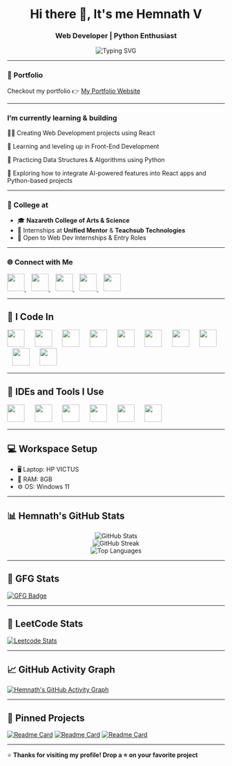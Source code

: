 <h1 align="center">Hi there 👋, It's me Hemnath V</h1>
<h3 align="center">Web Developer | Python Enthusiast</h3>

<p align="center">
  <img src="https://readme-typing-svg.demolab.com?font=Fira+Code&size=22&pause=1000&color=F77300&center=true&vCenter=true&width=435&lines=Turning+Ideas+into+Code.;Web+%26+Data+Projects+in+Progress.;Always+Learning+%26+Building!" alt="Typing SVG" />
</p>

---

### 🔭 Portfolio
Checkout my portfolio 👉 [My Portfolio Website](https://your-portfolio-link.com)

---

### I’m currently learning & building
🧑‍💻 Creating Web Development projects using React

🎨 Learning and leveling up in Front-End Development

🐍 Practicing Data Structures & Algorithms using Python

🤖 Exploring how to integrate AI-powered features into React apps and Python-based projects

---

### 🏢 College at  
- 🎓 **Nazareth College of Arts & Science**
- 💼 Internships at **Unified Mentor** & **Teachsub Technologies**
- 🔁 Open to Web Dev Internships & Entry Roles

---

### 🌐 Connect with Me

<p align="left">
  <a href="mailto:hemnathvrx@gmail.com" target="_blank">
    <img src="https://img.icons8.com/fluency/48/gmail.png" width="40" height="40"/>
  </a>  

  <a href="https://www.linkedin.com/in/hemnath-front-end-web-developer-react-css-coimbatore-javascript-software-html-node-mongodb-fresher/" target="_blank">
    <img src="https://img.icons8.com/fluency/48/linkedin.png" width="40" height="40"/>
  </a>  

  <a href="https://github.com/Hemnath-V" target="_blank">
    <img src="https://img.icons8.com/fluency/48/github.png" width="40" height="40"/>
  </a>  

  <a href="https://www.geeksforgeeks.org/user/hemnath_v/?ref=header_profile" target="_blank">
    <img src="https://img.icons8.com/external-tal-revivo-color-tal-revivo/48/external-geeksforgeeks-a-computer-science-portal-for-geeks-logo-color-tal-revivo.png" width="40" height="40"/>
  </a>  

  <a href="https://leetcode.com/u/Hemnath-V/" target="_blank">
    <img src="https://img.icons8.com/external-tal-revivo-shadow-tal-revivo/48/external-level-up-your-coding-skills-and-quickly-land-a-job-logo-shadow-tal-revivo.png" width="40" height="40"/>
  </a>
</p>



---

## 🧠 I Code In

<p align="left">
  <img src="https://cdn.jsdelivr.net/gh/devicons/devicon/icons/html5/html5-original.svg" width="40" height="40"/>  
  
  <img src="https://cdn.jsdelivr.net/gh/devicons/devicon/icons/css3/css3-original.svg" width="40" height="40"/>  
  
  <img src="https://cdn.jsdelivr.net/gh/devicons/devicon/icons/javascript/javascript-original.svg" width="40" height="40"/>  
  
  <img src="https://cdn.jsdelivr.net/gh/devicons/devicon/icons/react/react-original.svg" width="40" height="40"/>  
  
  <img src="https://cdn.jsdelivr.net/gh/devicons/devicon/icons/bootstrap/bootstrap-original.svg" width="40" height="40"/>  
  
  <img src="https://img.icons8.com/color/48/000000/tailwindcss.png" width="40" height="40"/>  
  
  <img src="https://cdn.jsdelivr.net/gh/devicons/devicon/icons/python/python-original.svg" width="40" height="40"/>  
  
  <img src="https://cdn.jsdelivr.net/gh/devicons/devicon/icons/mongodb/mongodb-original.svg" width="40" height="40"/>  
  
  <img src="https://cdn.jsdelivr.net/gh/devicons/devicon/icons/nodejs/nodejs-original.svg" width="40" height="40"/>  
  
  <img src="https://cdn.jsdelivr.net/gh/devicons/devicon/icons/mysql/mysql-original.svg" width="40" height="40"/>
</p>



---

## 🧰 IDEs and Tools I Use

<p align="left">
  <img src="https://cdn.jsdelivr.net/gh/devicons/devicon/icons/vscode/vscode-original.svg" width="40" height="40"/>  
  
  <img src="https://cdn.jsdelivr.net/gh/devicons/devicon/icons/jupyter/jupyter-original.svg" width="40" height="40"/>  
  
  <img src="https://img.icons8.com/color/48/000000/google-colab.png" width="40" height="40"/>  
  
  <img src="https://cdn.jsdelivr.net/gh/devicons/devicon/icons/pycharm/pycharm-original.svg" width="40" height="40"/>  
  
  <img src="https://img.icons8.com/color/48/000000/power-bi.png" width="40" height="40"/>  
  
  <img src="https://cdn.jsdelivr.net/gh/devicons/devicon/icons/github/github-original.svg" width="40" height="40"/>
</p>


---

## 💻 Workspace Setup

- 🖥️ Laptop: HP VICTUS 
- 🧠 RAM: 8GB  
- ⚙️ OS: Windows 11  

---

## 📊 Hemnath's GitHub Stats

<p align="center">
  <img src="https://github-readme-stats.vercel.app/api?username=Hemnath-V&show_icons=true&theme=radical" alt="GitHub Stats" />
  <br/>
  <img src="https://github-readme-streak-stats.herokuapp.com/?user=Hemnath-V&theme=radical" alt="GitHub Streak"/>
  <br/>
  <img src="https://github-readme-stats.vercel.app/api/top-langs/?username=Hemnath-V&layout=compact&theme=radical" alt="Top Languages"/>
</p>

---

## 🧠 GFG Stats

[![GFG Badge](https://img.shields.io/badge/GeeksforGeeks-Writeups-green?style=for-the-badge&logo=geeksforgeeks&logoColor=white)](https://www.geeksforgeeks.org/user/hemnath_v/?ref=header_profile)

---

## 🔢 LeetCode Stats

[![Leetcode Stats](https://leetcard.jacoblin.cool/Hemnath-V?theme=dark&font=Roboto&ext=activity)](https://leetcode.com/u/Hemnath-V/)

---

## 📈 GitHub Activity Graph

[![Hemnath's GitHub Activity Graph](https://github-readme-activity-graph.vercel.app/graph?username=Hemnath-V&bg_color=0d1117&color=ffffff&line=00b3ff&point=ffffff&area=true&hide_border=true)](https://github.com/Hemnath-V)

---

## 📌 Pinned Projects

[![Readme Card](https://github-readme-stats.vercel.app/api/pin/?username=Hemnath-V&repo=amazon-sales-dashboard&theme=radical)](https://github.com/Hemnath-V/amazon-sales-dashboard)
[![Readme Card](https://github-readme-stats.vercel.app/api/pin/?username=Hemnath-V&repo=heart-disease-analysis&theme=radical)](https://github.com/Hemnath-V/heart-disease-analysis)
[![Readme Card](https://github-readme-stats.vercel.app/api/pin/?username=Hemnath-V&repo=hospitality-powerbi&theme=radical)](https://github.com/Hemnath-V/hospitality-powerbi)

---

⭐ **Thanks for visiting my profile! Drop a ⭐ on your favorite project**
